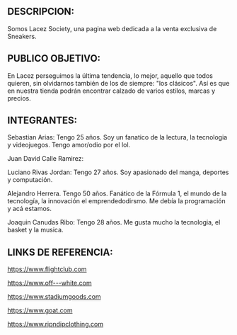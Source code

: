 ## DESCRIPCION: 
Somos Lacez Society, una pagina web dedicada a la venta exclusiva de Sneakers.






## PUBLICO OBJETIVO:
En Lacez perseguimos la última tendencia, lo mejor, aquello que todos quieren, sin olvidarnos también de los de siempre: "los clásicos". Así es que en nuestra tienda podrán encontrar calzado de varios estilos, marcas y precios.





## INTEGRANTES: 
Sebastian Arias: Tengo 25 años. Soy un fanatico de la lectura, la tecnologia y videojuegos. Tengo amor/odio por el lol. 

Juan David Calle Ramirez:

Luciano Rivas Jordan: Tengo 27 años. Soy apasionado del manga, deportes y computación.

Alejandro Herrera. Tengo 50 años. Fanático de la Fórmula 1, el mundo de la tecnología, la innovación el emprendedodirsmo. Me debía la programación y acá estamos.

Joaquin Canudas Ribo: Tengo 28 años. Me gusta mucho la tecnologia, el basket y la musica. 

## LINKS DE REFERENCIA:

https://www.flightclub.com

https://www.off---white.com 

https://www.stadiumgoods.com

https://www.goat.com

https://www.ripndipclothing.com
